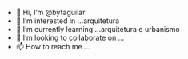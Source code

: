- 👋 Hi, I’m @byfaguilar
- 👀 I’m interested in ...arquitetura
- 🌱 I’m currently learning ...arquitetura e urbanismo
- 💞️ I’m looking to collaborate on ...
- 📫 How to reach me ...

<!---
byfaguilar/byfaguilar is a ✨ special ✨ repository because its `README.md` (this file) appears on your GitHub profile.
You can click the Preview link to take a look at your changes.
--->
